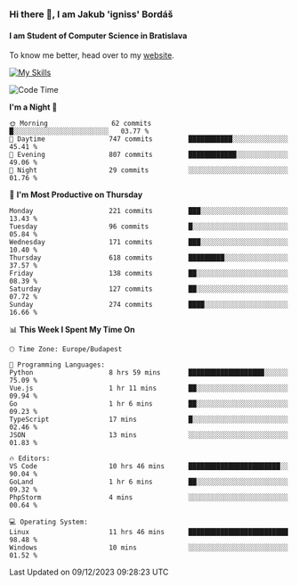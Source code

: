 ### Hi there 👋, I am Jakub 'igniss' Bordáš

#### I am Student of Computer Science in Bratislava
To know me better, head over to my [website](https://bordas.sk).

[![My Skills](https://skillicons.dev/icons?i=js,html,css,figma,svelte,java,kotlin,python,postgresql,typescript,nest,nodejs)](https://bordas.sk)


<!--START_SECTION:waka-->
![Code Time](http://img.shields.io/badge/Code%20Time-1%2C305%20hrs%202%20mins-blue)

**I'm a Night 🦉** 

```text
🌞 Morning                62 commits          █░░░░░░░░░░░░░░░░░░░░░░░░   03.77 % 
🌆 Daytime                747 commits         ███████████░░░░░░░░░░░░░░   45.41 % 
🌃 Evening                807 commits         ████████████░░░░░░░░░░░░░   49.06 % 
🌙 Night                  29 commits          ░░░░░░░░░░░░░░░░░░░░░░░░░   01.76 % 
```
📅 **I'm Most Productive on Thursday** 

```text
Monday                   221 commits         ███░░░░░░░░░░░░░░░░░░░░░░   13.43 % 
Tuesday                  96 commits          █░░░░░░░░░░░░░░░░░░░░░░░░   05.84 % 
Wednesday                171 commits         ███░░░░░░░░░░░░░░░░░░░░░░   10.40 % 
Thursday                 618 commits         █████████░░░░░░░░░░░░░░░░   37.57 % 
Friday                   138 commits         ██░░░░░░░░░░░░░░░░░░░░░░░   08.39 % 
Saturday                 127 commits         ██░░░░░░░░░░░░░░░░░░░░░░░   07.72 % 
Sunday                   274 commits         ████░░░░░░░░░░░░░░░░░░░░░   16.66 % 
```


📊 **This Week I Spent My Time On** 

```text
🕑︎ Time Zone: Europe/Budapest

💬 Programming Languages: 
Python                   8 hrs 59 mins       ███████████████████░░░░░░   75.09 % 
Vue.js                   1 hr 11 mins        ██░░░░░░░░░░░░░░░░░░░░░░░   09.94 % 
Go                       1 hr 6 mins         ██░░░░░░░░░░░░░░░░░░░░░░░   09.23 % 
TypeScript               17 mins             █░░░░░░░░░░░░░░░░░░░░░░░░   02.46 % 
JSON                     13 mins             ░░░░░░░░░░░░░░░░░░░░░░░░░   01.83 % 

🔥 Editors: 
VS Code                  10 hrs 46 mins      ███████████████████████░░   90.04 % 
GoLand                   1 hr 6 mins         ██░░░░░░░░░░░░░░░░░░░░░░░   09.32 % 
PhpStorm                 4 mins              ░░░░░░░░░░░░░░░░░░░░░░░░░   00.64 % 

💻 Operating System: 
Linux                    11 hrs 46 mins      █████████████████████████   98.48 % 
Windows                  10 mins             ░░░░░░░░░░░░░░░░░░░░░░░░░   01.52 % 
```


 Last Updated on 09/12/2023 09:28:23 UTC
<!--END_SECTION:waka-->
